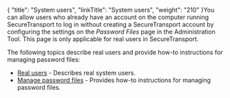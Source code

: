 {
    "title": "System users",
    "linkTitle": "System users",
    "weight": "210"
}You can allow users who already have an account on the computer running <span class="mc-variable axway_variables.Component_Short_Name variable">SecureTransport</span> to log in without creating a <span class="mc-variable axway_variables.Component_Short_Name variable">SecureTransport</span> account by configuring the settings on the *Password Files* page in the Administration Tool. This page is only applicable for real users in <span class="mc-variable axway_variables.Component_Short_Name variable">SecureTransport</span>.

The following topics describe real users and provide how-to instructions for managing password files:

-   <a href="c_st_real_users" class="MCXref xref">Real users</a> - Describes real system users.
-   <a href="t_st_passwordfiles" class="MCXref xref">Manage password files</a> - Provides how-to instructions for managing password files.
